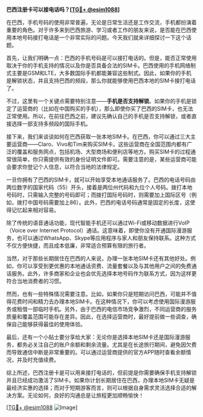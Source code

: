 **巴西注册卡可以接电话吗？[[TG💪+ @esim1088](https://t.me/s/esim1088)]**

在巴西，手机号码的使用非常普遍，无论是日常生活还是工作交流，手机都扮演着重要的角色。对于许多来到巴西旅游、学习或者工作的朋友来说，是否能在巴西使用本地号码接打电话是一个非常实际的问题。今天我们就来详细探讨一下这个话题。

首先，让我们明确一点：巴西的手机号码是可以接打电话的。但是，能否正常使用取决于你的手机支持的情况以及你是否具备合法的SIM卡。巴西使用的手机网络制式主要是GSM和LTE，大多数国际手机都能兼容这些制式。因此，如果你的手机是解锁状态，并且支持巴西的频段，那么你就能够使用巴西本地的SIM卡接打电话了。

不过，这里有一个关键点需要特别注意——**手机是否支持解锁**。如果你的手机是锁定了运营商的（比如在中国购买的手机），那么即使你买了巴西的SIM卡，也无法正常使用。所以，在前往巴西之前，建议先确认自己的手机是否支持解锁，或者直接选择一部支持多频段的国际手机。

接下来，我们来谈谈如何在巴西获取一张本地SIM卡。在巴西，你可以通过三大主要运营商——Claro、Vivo和Tim来购买SIM卡。这些运营商在全国范围内都有广泛的覆盖和服务网点，包括机场、大型商场和便利店等地方。购买SIM卡的过程通常很简单，你只需提供有效的身份证明文件即可。需要注意的是，某些运营商可能会要求你登记个人信息，以符合当地的法律规定。

一旦你拥有了巴西的SIM卡，就可以开始享受本地通话服务了。巴西的电话号码由两位数字的国家代码（55）开头，接着是两位州代码和九位个人号码。拨打本地号码时，只需输入完整的号码即可；而拨打国际号码时，则需要加上国际区号（例如，拨打中国号码需要加上86）。此外，巴西的电话号码通常是固定的长度，这使得记忆起来相对容易。

除了传统的语音通话功能，现代智能手机还可以通过Wi-Fi或移动数据进行VoIP（Voice over Internet Protocol）通话。这意味着，即使你没有开通国际漫游服务，也可以通过WhatsApp、Skype等应用程序与家人和朋友保持联系。这种方式不仅方便快捷，而且成本低廉，非常适合预算有限的旅行者。

当然，对于那些长期居住在巴西的人来说，办理一张本地SIM卡还有其他好处。例如，你可以享受到更优惠的本地通话资费、流量套餐以及与其他用户之间的免费通话服务。此外，许多商家和企业也会优先选择本地号码作为联系方式，因为这样更符合当地消费者的习惯。

然而，也有一些特殊情况需要注意。比如，如果你只是短期访问巴西，可能并不值得花费时间和精力去办理本地SIM卡。在这种情况下，你可以考虑使用国际漫游服务或租借一部临时手机。另外，由于巴西的电信市场竞争激烈，不同运营商的服务质量和覆盖范围可能存在差异。因此，在选择运营商时，最好提前做一些调查，确保自己能够获得最佳的使用体验。

最后，还有一个小贴士要分享给大家：无论你是选择本地SIM卡还是国际漫游服务，都务必关注自己的账户余额和剩余流量。尤其是在长途旅行期间，避免因欠费而导致通信中断是非常重要的。可以通过运营商提供的官方APP随时查看余额情况，并及时充值续费。

综上所述，巴西注册卡是可以用来接打电话的，但前提是你需要确保手机支持解锁并且已经成功激活了SIM卡。如果你计划长期居住在巴西，办理本地SIM卡无疑是最经济实惠的选择；而对于短期游客而言，则可以根据自身需求灵活选择合适的解决方案。无论如何，良好的沟通总是让旅程更加顺畅愉快！

[[TG💪+ @esim1088](https://t.me/s/esim1088) ![Image](https://i.postimg.cc/4NQfJmqS/Snipaste-2025-05-13-00-14-12.png)]